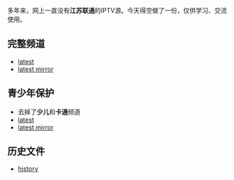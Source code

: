 多年来，网上一直没有**江苏联通**的IPTV源。今天得空做了一份，仅供学习、交流使用。

## 完整频道
* [latest](https://raw.githubusercontent.com/lesca/jiangsu-iptv/main/iptv_js_full-latest.m3u)
* [latest mirror](https://gh-proxy.com/https://raw.githubusercontent.com/lesca/jiangsu-iptv/main/iptv_js_full-latest.m3u)

## 青少年保护
* 去掉了**少儿**和**卡通**频道
* [latest](https://raw.githubusercontent.com/lesca/jiangsu-iptv/main/iptv_js_kid-latest.m3u)
* [latest mirror](https://gh-proxy.com/https://raw.githubusercontent.com/lesca/jiangsu-iptv/main/iptv_js_kid-latest.m3u)

## 历史文件
* [history](/history/)
